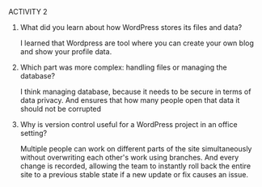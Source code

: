 ACTIVITY 2

1. What did you learn about how WordPress stores its files and data?

   I learned that Wordpress are tool where you can create your own blog and show your profile data.
3. Which part was more complex: handling files or managing the database?

   I think managing database, because it needs to be secure in terms of data privacy. And ensures that how many people open that data it should not be corrupted
5. Why is version control useful for a WordPress project in an office setting?

    Multiple people can work on different parts of the site simultaneously without overwriting each other's work using branches. And every change is recorded, allowing the team to instantly roll back the entire site to a previous stable state if a new update or fix causes an issue.
   
   













